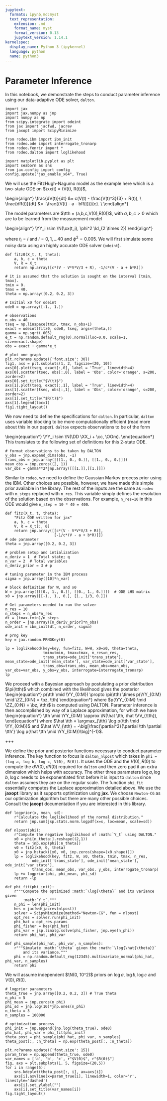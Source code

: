 ```yaml
---
jupytext:
  formats: ipynb,md:myst
  text_representation:
    extension: .md
    format_name: myst
    format_version: 0.13
    jupytext_version: 1.14.1
kernelspec:
  display_name: Python 3 (ipykernel)
  language: python
  name: python3
---
```


# Parameter Inference

In this notebook, we demonstrate the steps to conduct parameter inference using our data-adaptive ODE solver, `dalton`.

```{code-cell} ipython3
import jax
import jax.numpy as jnp
import numpy as np
from scipy.integrate import odeint
from jax import jacfwd, jacrev
from jaxopt import ScipyMinimize

from rodeo.ibm import ibm_init
from rodeo.ode import interrogate_tronarp
from rodeo.fenrir import *
from rodeo.dalton import loglikehood

import matplotlib.pyplot as plt
import seaborn as sns
from jax.config import config
config.update("jax_enable_x64", True)
```

We will use the FitzHugh-Nagumo model as the example here which is a two-state ODE on $\xx(t) = (V(t), R(t))$,

\begin{align*}
\frac{dV(t)}{dt} &= c(V(t) - \frac{V(t)^3}{3} + R(t)), \\
\frac{dR(t)}{dt} &= -\frac{(V(t) - a - bR(t))}{c}. \\
\end{align*}

The model parameters are $\tth = (a,b,c,V(0),R(0))$, with $a,b,c > 0$ which are to be learned from the measurement model

\begin{align*}
\YY_i \sim \N(\xx(t_i), \phi^2 \Id_{2 \times 2})
\end{align*}

where $t_i = i$ and $i=0,1,\ldots 40$ and $\phi^2 = 0.005$. We will first simulate some noisy data using an highly accurate ODE solver (`odeint`).

```{code-cell} ipython3
def fitz0(X_t, t, theta):
    a, b, c = theta
    V, R = X_t 
    return np.array([c*(V - V*V*V/3 + R), -1/c*(V - a + b*R)])

# it is assumed that the solution is sought on the interval [tmin, tmax].
tmin = 0.
tmax = 40.
theta = np.array([0.2, 0.2, 3])

# Initial x0 for odeint
ode0 = np.array([-1., 1.])

# observations
n_obs = 40
tseq = np.linspace(tmin, tmax, n_obs+1)
exact = odeint(fitz0, ode0, tseq, args=(theta,))
gamma = np.sqrt(.005)
e_t = np.random.default_rng(0).normal(loc=0.0, scale=1, size=exact.shape)
obs = exact + gamma*e_t
```

```{code-cell} ipython3
# plot one graph
plt.rcParams.update({'font.size': 30})
fig1, axs = plt.subplots(1, 2, figsize=(20, 10))
axs[0].plot(tseq, exact[:,0], label = 'True', linewidth=4)
axs[0].scatter(tseq, obs[:,0], label = 'Obs', color='orange', s=200, zorder=2)
axs[0].set_title("$V(t)$")
axs[1].plot(tseq, exact[:,1], label = 'True', linewidth=4)
axs[1].scatter(tseq, obs[:,1], label = 'Obs', color='orange', s=200, zorder=2)
axs[1].set_title("$R(t)$")
axs[1].legend(loc=1)
fig1.tight_layout()
```

We now need to define the specifications for `dalton`. In particular, `dalton` uses variable blocking to be more computationally efficient (read more about this in our paper). `dalton` expects observations to be of the form

\begin{equation*}
\YY_i \sim \N(\DD \XX_i + \cc, \OOm).
\end{equation*}
This translates to the following set of definitions for this 2-state ODE.

```{code-cell} ipython3
# format observations to be taken by DALTON
y_obs = jnp.expand_dims(obs, -1) 
trans_obs = jnp.array([[[1., 0., 0.]], [[1., 0., 0.]]]) 
mean_obs = jnp.zeros((2, 1))
var_obs = gamma**2*jnp.array([[[1.]],[[1.]]])
```

Similar to `rodeo`, we need to define the Gaussian Markov process prior using the IBM. Other choices are possible, however, we have made this simple prior available in the library. The rest of the inputs are the same as `rodeo` with `n_steps` replaced with `n_res`. This variable simply defines the resolution of the solution based on the observations. For example, `n_res=10` in this ODE would give `n_step = 10 * 40 = 400`.

```{code-cell} ipython3
def fitz(X_t, t, theta):
    "Fitz ODE written for jax"
    a, b, c = theta
    V, R = X_t[:, 0]
    return jnp.array([[c*(V - V*V*V/3 + R)],
                      [-1/c*(V - a + b*R)]])
# ode parameter 
theta = jnp.array([0.2, 0.2, 3])

# problem setup and intialization
n_deriv = 1  # Total state; q
n_var = 2  # Total variables
n_deriv_prior = 3 # p

# tuning parameter in the IBM process
sigma = jnp.array([10]*n_var) 

# block definition for W, and x0
W = jnp.array([[[0., 1., 0.]], [[0., 1., 0.]]])  # ODE LHS matrix
x0 = jnp.array([[-1., 1., 0.], [1., 1/3, 0.]])

# Get parameters needed to run the solver
n_res = 10
n_steps = n_obs*n_res
dt = (tmax-tmin)/n_steps
n_order = jnp.array([n_deriv_prior]*n_obs)
ode_init = ibm_init(dt, n_order, sigma)

# prng key
key = jax.random.PRNGKey(0)
```

```{code-cell} ipython3
lp = loglikehood(key=key, fun=fitz, W=W, x0=x0, theta=theta, 
                 tmin=tmin, tmax=tmax, n_res=n_res,
                 trans_state=ode_init['trans_state'], mean_state=ode_init['mean_state'], var_state=ode_init['var_state'],
                 trans_obs=trans_obs, mean_obs=mean_obs, var_obs=var_obs, y_obs=y_obs, interrogate=interrogate_tronarp)
lp
```

We proceed with a Bayesian approach by postulating a prior distribution $\pi(\tth)$ which combined with the likelihood gives the posterior
\begin{equation*}
    p(\tth \mid \YY_{0:M}) \propto \pi(\tth) \times p(\YY_{0:M} \mid \ZZ_{0:N} = \bz, \tth)
\end{equation*}
where $p(\YY_{0:M} \mid \ZZ_{0:N} = \bz, \tth)$ is computed using DALTON.
Parameter inference is then accomplished by way of a Laplace approximation, for which we have
\begin{equation*}
    \tth \mid \YY_{0:M} \approx \N(\hat \tth, \hat \VV_{\tth}),
\end{equation*}
where $\hat \tth = \argmax_{\tth} \log p(\tth \mid \YY_{0:M})$ and $\hat \VV_{\tth} = -\big[\frac{\partial^2}{\partial \tth \partial \tth'} \log p(\hat \tth \mid \YY_{0:M})\big]^{-1}$.

+++

We define the prior and posterior functions necessary to conduct parameter inference. The key function to focus is `dalton_nlpost` which takes in `phi = (log a, log b, log c, V(0), R(0))`. It uses the ODE and the $V(0), R(0)$ to compute the  $dV(0), dR(0)$ required for `dalton` and then zero pad it an extra dimension which helps with accuracy. The other three parameters $\log a, \log b, \log c$ needs to be exponentiated first before it is input to `dalton` since `dalton` assumes they are on the regular scale. The function `phi_fit` essentially computes the Laplace approximation detailed above. We use the **jaxopt** library as it supports optimization using **jax**. We choose `Newton-CG` as our optimization algorithm but there are many other possible choices. Consult the **jaxopt** documentation if you are interested in this library.

```{code-cell} ipython3
def logprior(x, mean, sd):
    r"Calculate the loglikelihood of the normal distribution."
    return jnp.sum(jsp.stats.norm.logpdf(x=x, loc=mean, scale=sd))

def nlpost(phi):
    r"Compute the negative loglikihood of :math:`Y_t` using DALTON."
    x0 = phi[n_theta:].reshape((2,1))
    theta = jnp.exp(phi[:n_theta])
    v0 = fitz(x0, 0, theta)
    x0 = jnp.hstack([x0, v0, jnp.zeros(shape=(x0.shape))])
    lp = loglikehood(key, fitz, W, x0, theta, tmin, tmax, n_res,
            ode_init['trans_state'], ode_init['mean_state'], ode_init['var_state'],
            trans_obs, mean_obs, var_obs, y_obs, interrogate_tronarp)
    lp += logprior(phi, phi_mean, phi_sd)
    return -lp

def phi_fit(phi_init):
    r"""Compute the optimized :math:`\log{\theta}` and its variance given 
        :math:`Y_t`."""
    n_phi = len(phi_init)
    hes = jacfwd(jacrev(nlpost))
    solver = ScipyMinimize(method="Newton-CG", fun = nlpost)
    opt_res = solver.run(phi_init)
    phi_hat = opt_res.params
    phi_fisher = hes(phi_hat)
    phi_var = jsp.linalg.solve(phi_fisher, jnp.eye(n_phi))
    return phi_hat, phi_var

def phi_sample(phi_hat, phi_var, n_samples):
    r"""Simulate :math:`\theta` given the :math:`\log{\hat{\theta}}` 
        and its variance."""
    phi = np.random.default_rng(12345).multivariate_normal(phi_hat, phi_var, n_samples)
    return phi
```

We will assume independent $\N(0, 10^2)$ priors on $\log a, \log b, \log c$ and $V(0), R(0)$.

```{code-cell} ipython3
# logprior parameters
theta_true = jnp.array([0.2, 0.2, 3]) # True theta
n_phi = 5
phi_mean = jnp.zeros(n_phi)
phi_sd = jnp.log(10)*jnp.ones(n_phi) 
n_theta = 3
n_samples = 100000

# optimization process
phi_init = jnp.append(jnp.log(theta_true), ode0)
phi_hat, phi_var = phi_fit(phi_init)
theta_post = phi_sample(phi_hat, phi_var, n_samples)
theta_post[:, :n_theta] = np.exp(theta_post[:, :n_theta])
```

```{code-cell} ipython3
plt.rcParams.update({'font.size': 15})
param_true = np.append(theta_true, ode0)
var_names = ['a', 'b', 'c', r"$V(0)$", r"$R(0)$"]
fig, axs = plt.subplots(1, 5, figsize=(20,5))
for i in range(5):
    sns.kdeplot(theta_post[:, i], ax=axs[i])
    axs[i].axvline(x=param_true[i], linewidth=1, color='r', linestyle='dashed')
    axs[i].set_ylabel("")
    axs[i].set_title(var_names[i])
fig.tight_layout()
```
